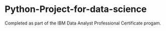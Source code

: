# Python-Project-for-data-science
Completed as part of the IBM Data Analyst Professional Certificate progam.
